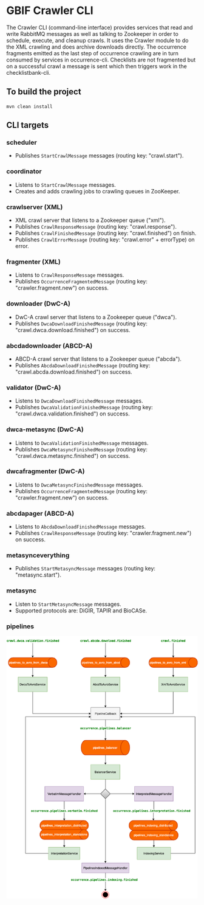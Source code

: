 # GBIF Crawler CLI

The Crawler CLI (command-line interface) provides services that read and write RabbitMQ messages as well as talking
to Zookeeper in order to schedule, execute, and cleanup crawls. It uses the Crawler module to do the XML crawling and
does archive downloads directly. The occurrence fragments emitted as the last step of occurrence crawling are in turn
consumed by services in occurrence-cli. Checklists are not fragmented but on a successful crawl a message is sent which
then triggers work in the checklistbank-cli.

## To build the project
```
mvn clean install
```

## CLI targets
### scheduler
* Publishes `StartCrawlMessage` messages (routing key: "crawl.start").

### coordinator
* Listens to `StartCrawlMessage` messages.
* Creates and adds crawling jobs to crawling queues in ZooKeeper.

### crawlserver (XML)
* XML crawl server that listens to a Zookeeper queue ("xml").
* Publishes `CrawlResponseMessage` (routing key: "crawl.response").
* Publishes `CrawlFinishedMessage` (routing key: "crawl.finished") on finish.
* Publishes `CrawlErrorMessage` (routing key: "crawl.error" + errorType) on error.

### fragmenter (XML)
* Listens to `CrawlResponseMessage` messages.
* Publishes `OccurrenceFragmentedMessage` (routing key: "crawler.fragment.new") on success.

### downloader (DwC-A)
* DwC-A crawl server that listens to a Zookeeper queue ("dwca").
* Publishes `DwcaDownloadFinishedMessage` (routing key: "crawl.dwca.download.finished") on success.

### abcdadownloader (ABCD-A)
* ABCD-A crawl server that listens to a Zookeeper queue ("abcda").
* Publishes `AbcdaDownloadFinishedMessage` (routing key: "crawl.abcda.download.finished") on success.

### validator (DwC-A)
* Listens to `DwcaDownloadFinishedMessage` messages.
* Publishes `DwcaValidationFinishedMessage` (routing key: "crawl.dwca.validation.finished") on success.

### dwca-metasync (DwC-A)
* Listens to `DwcaValidationFinishedMessage` messages.
* Publishes `DwcaMetasyncFinishedMessage` (routing key: "crawl.dwca.metasync.finished") on success.

### dwcafragmenter (DwC-A)
* Listens to `DwcaMetasyncFinishedMessage` messages.
* Publishes `OccurrenceFragmentedMessage` (routing key: "crawler.fragment.new") on success.

### abcdapager (ABCD-A)
* Listens to `AbcdaDownloadFinishedMessage` messages.
* Publishes `CrawlResponseMessage` (routing key: "crawler.fragment.new") on success.

### metasynceverything
* Publishes `StartMetasyncMessage` messages (routing key: "metasync.start").

### metasync
* Listen to `StartMetasyncMessage` messages.
* Supported protocols are: DiGIR, TAPIR and BioCASe.

### pipelines
![pipelines crawler](docs/pipelines-crawler.png)
